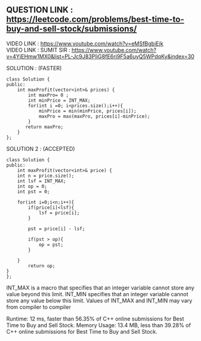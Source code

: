 ## QUESTION LINK : https://leetcode.com/problems/best-time-to-buy-and-sell-stock/submissions/ <br>

VIDEO LINK : https://www.youtube.com/watch?v=eMSfBgbiEjk <br>
VIDEO LINK : SUMIT SIR : https://www.youtube.com/watch?v=4YjEHmw1MX0&list=PL-Jc9J83PIiG8fE6rj9F5a6uyQ5WPdqKy&index=30

SOLUTION : (FASTER) 
```
class Solution {
public:
    int maxProfit(vector<int>& prices) {
        int maxPro= 0 ;
        int minPrice = INT_MAX;
        for(int i =0; i<prices.size();i++){
            minPrice = min(minPrice, prices[i]);
            maxPro = max(maxPro, prices[i]-minPrice);
        }
       return maxPro; 
    }
};
```

SOLUTION 2 : (ACCEPTED) 

```
class Solution {
public:
    int maxProfit(vector<int>& price) {
    int n = price.size();
    int lsf = INT_MAX;
    int op = 0;
    int pst = 0;
    
    for(int i=0;i<n;i++){
        if(price[i]<lsf){
            lsf = price[i];
        }
        
        pst = price[i] - lsf;
        
        if(pst > op){
            op = pst;
        }
          
    }
        return op;  
}
};
```


INT_MAX is a macro that specifies that an integer variable cannot store any value beyond this limit. INT_MIN specifies that an integer variable cannot store any value below this limit. Values of INT_MAX and INT_MIN may vary from compiler to compiler

Runtime: 12 ms, faster than 56.35% of C++ online submissions for Best Time to Buy and Sell Stock.
Memory Usage: 13.4 MB, less than 39.28% of C++ online submissions for Best Time to Buy and Sell Stock.
